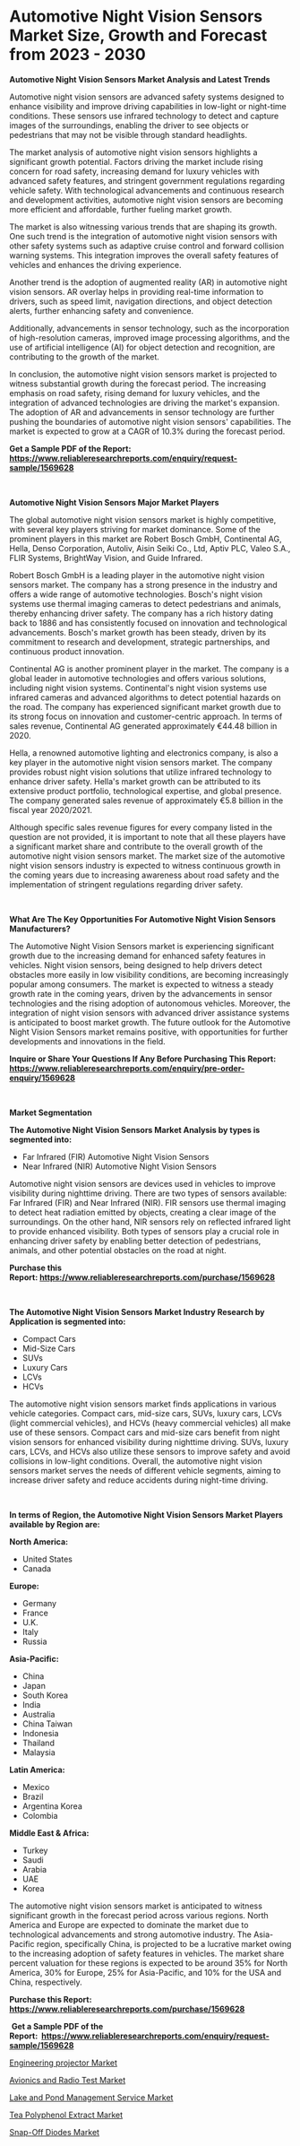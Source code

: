 <p><h1>Automotive Night Vision Sensors Market Size, Growth and Forecast from 2023 - 2030</h1></p><p><strong>Automotive Night Vision Sensors Market Analysis and Latest Trends</strong></p>
<p><p>Automotive night vision sensors are advanced safety systems designed to enhance visibility and improve driving capabilities in low-light or night-time conditions. These sensors use infrared technology to detect and capture images of the surroundings, enabling the driver to see objects or pedestrians that may not be visible through standard headlights.</p><p>The market analysis of automotive night vision sensors highlights a significant growth potential. Factors driving the market include rising concern for road safety, increasing demand for luxury vehicles with advanced safety features, and stringent government regulations regarding vehicle safety. With technological advancements and continuous research and development activities, automotive night vision sensors are becoming more efficient and affordable, further fueling market growth.</p><p>The market is also witnessing various trends that are shaping its growth. One such trend is the integration of automotive night vision sensors with other safety systems such as adaptive cruise control and forward collision warning systems. This integration improves the overall safety features of vehicles and enhances the driving experience.</p><p>Another trend is the adoption of augmented reality (AR) in automotive night vision sensors. AR overlay helps in providing real-time information to drivers, such as speed limit, navigation directions, and object detection alerts, further enhancing safety and convenience.</p><p>Additionally, advancements in sensor technology, such as the incorporation of high-resolution cameras, improved image processing algorithms, and the use of artificial intelligence (AI) for object detection and recognition, are contributing to the growth of the market.</p><p>In conclusion, the automotive night vision sensors market is projected to witness substantial growth during the forecast period. The increasing emphasis on road safety, rising demand for luxury vehicles, and the integration of advanced technologies are driving the market's expansion. The adoption of AR and advancements in sensor technology are further pushing the boundaries of automotive night vision sensors' capabilities. The market is expected to grow at a CAGR of 10.3% during the forecast period.</p></p>
<p><strong>Get a Sample PDF of the Report:&nbsp; <a href="https://www.reliableresearchreports.com/enquiry/request-sample/1569628">https://www.reliableresearchreports.com/enquiry/request-sample/1569628</a></strong></p>
<p>&nbsp;</p>
<p><strong>Automotive Night Vision Sensors Major Market Players</strong></p>
<p><p>The global automotive night vision sensors market is highly competitive, with several key players striving for market dominance. Some of the prominent players in this market are Robert Bosch GmbH, Continental AG, Hella, Denso Corporation, Autoliv, Aisin Seiki Co., Ltd, Aptiv PLC, Valeo S.A., FLIR Systems, BrightWay Vision, and Guide Infrared.</p><p>Robert Bosch GmbH is a leading player in the automotive night vision sensors market. The company has a strong presence in the industry and offers a wide range of automotive technologies. Bosch's night vision systems use thermal imaging cameras to detect pedestrians and animals, thereby enhancing driver safety. The company has a rich history dating back to 1886 and has consistently focused on innovation and technological advancements. Bosch's market growth has been steady, driven by its commitment to research and development, strategic partnerships, and continuous product innovation.</p><p>Continental AG is another prominent player in the market. The company is a global leader in automotive technologies and offers various solutions, including night vision systems. Continental's night vision systems use infrared cameras and advanced algorithms to detect potential hazards on the road. The company has experienced significant market growth due to its strong focus on innovation and customer-centric approach. In terms of sales revenue, Continental AG generated approximately €44.48 billion in 2020.</p><p>Hella, a renowned automotive lighting and electronics company, is also a key player in the automotive night vision sensors market. The company provides robust night vision solutions that utilize infrared technology to enhance driver safety. Hella's market growth can be attributed to its extensive product portfolio, technological expertise, and global presence. The company generated sales revenue of approximately €5.8 billion in the fiscal year 2020/2021.</p><p>Although specific sales revenue figures for every company listed in the question are not provided, it is important to note that all these players have a significant market share and contribute to the overall growth of the automotive night vision sensors market. The market size of the automotive night vision sensors industry is expected to witness continuous growth in the coming years due to increasing awareness about road safety and the implementation of stringent regulations regarding driver safety.</p></p>
<p>&nbsp;</p>
<p><strong>What Are The Key Opportunities For Automotive Night Vision Sensors Manufacturers?</strong></p>
<p><p>The Automotive Night Vision Sensors market is experiencing significant growth due to the increasing demand for enhanced safety features in vehicles. Night vision sensors, being designed to help drivers detect obstacles more easily in low visibility conditions, are becoming increasingly popular among consumers. The market is expected to witness a steady growth rate in the coming years, driven by the advancements in sensor technologies and the rising adoption of autonomous vehicles. Moreover, the integration of night vision sensors with advanced driver assistance systems is anticipated to boost market growth. The future outlook for the Automotive Night Vision Sensors market remains positive, with opportunities for further developments and innovations in the field.</p></p>
<p><strong>Inquire or Share Your Questions If Any Before Purchasing This Report: <a href="https://www.reliableresearchreports.com/enquiry/pre-order-enquiry/1569628">https://www.reliableresearchreports.com/enquiry/pre-order-enquiry/1569628</a></strong></p>
<p>&nbsp;</p>
<p><strong>Market Segmentation</strong></p>
<p><strong>The Automotive Night Vision Sensors Market Analysis by types is segmented into:</strong></p>
<p><ul><li>Far Infrared (FIR) Automotive Night Vision Sensors</li><li>Near Infrared (NIR) Automotive Night Vision Sensors</li></ul></p>
<p><p>Automotive night vision sensors are devices used in vehicles to improve visibility during nighttime driving. There are two types of sensors available: Far Infrared (FIR) and Near Infrared (NIR). FIR sensors use thermal imaging to detect heat radiation emitted by objects, creating a clear image of the surroundings. On the other hand, NIR sensors rely on reflected infrared light to provide enhanced visibility. Both types of sensors play a crucial role in enhancing driver safety by enabling better detection of pedestrians, animals, and other potential obstacles on the road at night.</p></p>
<p><strong>Purchase this Report:&nbsp;<a href="https://www.reliableresearchreports.com/purchase/1569628">https://www.reliableresearchreports.com/purchase/1569628</a></strong></p>
<p>&nbsp;</p>
<p><strong>The Automotive Night Vision Sensors Market Industry Research by Application is segmented into:</strong></p>
<p><ul><li>Compact Cars</li><li>Mid-Size Cars</li><li>SUVs</li><li>Luxury Cars</li><li>LCVs</li><li>HCVs</li></ul></p>
<p><p>The automotive night vision sensors market finds applications in various vehicle categories. Compact cars, mid-size cars, SUVs, luxury cars, LCVs (light commercial vehicles), and HCVs (heavy commercial vehicles) all make use of these sensors. Compact cars and mid-size cars benefit from night vision sensors for enhanced visibility during nighttime driving. SUVs, luxury cars, LCVs, and HCVs also utilize these sensors to improve safety and avoid collisions in low-light conditions. Overall, the automotive night vision sensors market serves the needs of different vehicle segments, aiming to increase driver safety and reduce accidents during night-time driving.</p></p>
<p>&nbsp;</p>
<p><strong>In terms of Region, the Automotive Night Vision Sensors Market Players available by Region are:</strong></p>
<p>
    <p> <strong> North America: </strong>
        <ul>
            <li>United States</li>
            <li>Canada</li>
        </ul>
        </p> 
    <p> <strong> Europe: </strong>
        <ul>
            <li>Germany</li>
            <li>France</li>
            <li>U.K.</li>
            <li>Italy</li>
            <li>Russia</li>
        </ul>
        </p> 
    <p> <strong> Asia-Pacific: </strong>
        <ul>
            <li>China</li>
            <li>Japan</li>
            <li>South Korea</li>
            <li>India</li>
            <li>Australia</li>
            <li>China Taiwan</li>
            <li>Indonesia</li>
            <li>Thailand</li>
            <li>Malaysia</li>
        </ul>
        </p> 
    <p> <strong> Latin America: </strong>
        <ul>
            <li>Mexico</li>
            <li>Brazil</li>
            <li>Argentina Korea</li>
            <li>Colombia</li>
        </ul>
        </p> 
    <p> <strong> Middle East & Africa: </strong>
        <ul>
            <li>Turkey</li>
            <li>Saudi</li>
            <li>Arabia</li>
            <li>UAE</li>
            <li>Korea</li>
        </ul>
    </p>
    </p>
<p><p>The automotive night vision sensors market is anticipated to witness significant growth in the forecast period across various regions. North America and Europe are expected to dominate the market due to technological advancements and strong automotive industry. The Asia-Pacific region, specifically China, is projected to be a lucrative market owing to the increasing adoption of safety features in vehicles. The market share percent valuation for these regions is expected to be around 35% for North America, 30% for Europe, 25% for Asia-Pacific, and 10% for the USA and China, respectively.</p></p>
<p><strong>Purchase this Report: <a href="https://www.reliableresearchreports.com/purchase/1569628">https://www.reliableresearchreports.com/purchase/1569628</a></strong></p>
<p>&nbsp;<strong>Get a Sample PDF of the Report:&nbsp;&nbsp;<a href="https://www.reliableresearchreports.com/enquiry/request-sample/1569628">https://www.reliableresearchreports.com/enquiry/request-sample/1569628</a></strong></p>
<p><strong></strong></p>
<p><p><a href="https://github.com/lbird53714/Market-Research-Report-List-1/blob/main/engineering-projector-market.md">Engineering projector Market</a></p><p><a href="https://medium.com/@maxinefeest1904/avionics-and-radio-test-market-comprehensive-assessment-by-type-application-and-geography-62dede0d0e99">Avionics and Radio Test Market</a></p><p><a href="https://medium.com/@amaliarobel/lake-and-pond-management-service-market-focuses-on-market-share-size-and-projected-forecast-till-692aad9b3b2f">Lake and Pond Management Service Market</a></p><p><a href="https://www.linkedin.com/pulse/tea-polyphenol-extract-market-size-growth-forecast-from/">Tea Polyphenol Extract Market</a></p><p><a href="https://www.linkedin.com/pulse/snap-off-diodes-market-insights-players-forecast-till-2030/">Snap-Off Diodes Market</a></p></p>